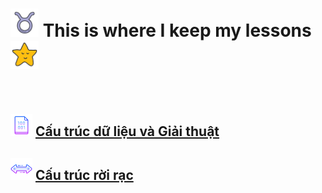 # <img title="" src="https://raw.githubusercontent.com/nhttruc/Image/master/2021/03/18-22-40-06-icons8_taurus_100px_5.png" width="45"> This is where I keep my lessons <img src="https://raw.githubusercontent.com/nhttruc/Image/master/2021/03/18-22-41-27-icons8_star_48px_1.png" width="45">

<br>

## <img src="https://raw.githubusercontent.com/nhttruc/Image/master/2021/03/18-22-42-27-icons8_binary_file_64px_1.png" width="35"> [Cấu trúc dữ liệu và Giải thuật](https://github.com/nhttruc/UIT/blob/main/CTDL%26GT.md)

## <img src="https://raw.githubusercontent.com/nhttruc/Image/master/2021/03/18-22-43-09-icons8_resize_horizontal_64px_2.png" width="35"> [Cấu trúc rời rạc](https://github.com/nhttruc/UIT/blob/main/CTRR.md)


